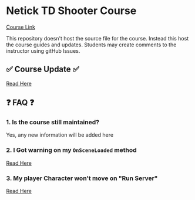 # Netick TD Shooter Course
[Course Link](https://www.udemy.com/course/learn-to-create-a-competitive-shooter-in-unity-using-netick)

This repository doesn't host the source file for the course. Instead this host the course guides and updates. Students may create comments to the instructor using gitHub Issues.

## ✅ Course Update ✅
[Read Here](https://github.com/StinkySteak/nshooter-course/blob/main/CourseUpdate.md#udemy-course-update)

## ❓ FAQ ❓
### 1. Is the course still maintained?
   
Yes, any new information will be added here
   
### 2. I Got warning on my `OnSceneLoaded` method
   
[Read Here](https://github.com/StinkySteak/nshooter-course/blob/main/CourseUpdate.md#part-1---deprecation-matchmanager-onsceneloaded)
   
### 3. My player Character won't move on "Run Server"
   
[Read Here](https://github.com/StinkySteak/nshooter-course/blob/main/CourseUpdate.md#part-2---host-vs-server)
